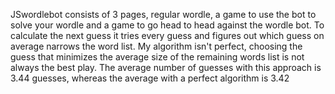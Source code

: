 JSwordlebot consists of 3 pages, regular wordle, a game to use the bot to solve your wordle and a game to go head to head against the wordle bot.
To calculate the next guess it tries every guess and figures out which guess on average narrows the word list. My algorithm isn't perfect, choosing the guess that minimizes the average size of the remaining words
list is not always the best play. The average number of guesses with this approach is 3.44 guesses, whereas the average with a perfect algorithm is 3.42
